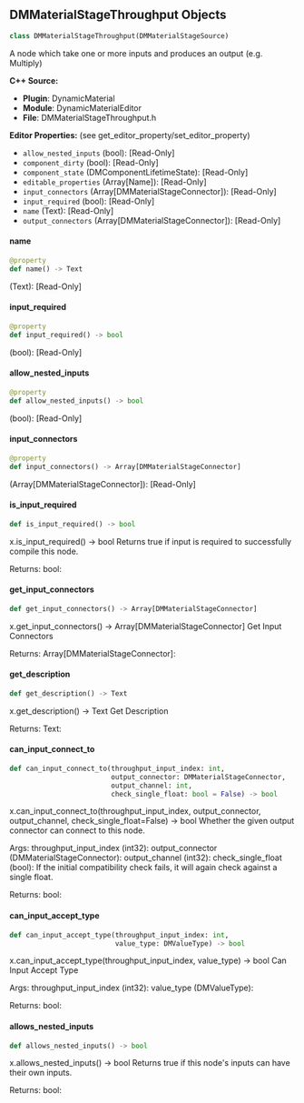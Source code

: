 ## DMMaterialStageThroughput Objects

```python
class DMMaterialStageThroughput(DMMaterialStageSource)
```

A node which take one or more inputs and produces an output (e.g. Multiply)

**C++ Source:**

- **Plugin**: DynamicMaterial
- **Module**: DynamicMaterialEditor
- **File**: DMMaterialStageThroughput.h

**Editor Properties:** (see get_editor_property/set_editor_property)

- ``allow_nested_inputs`` (bool):  [Read-Only]
- ``component_dirty`` (bool):  [Read-Only]
- ``component_state`` (DMComponentLifetimeState):  [Read-Only]
- ``editable_properties`` (Array[Name]):  [Read-Only]
- ``input_connectors`` (Array[DMMaterialStageConnector]):  [Read-Only]
- ``input_required`` (bool):  [Read-Only]
- ``name`` (Text):  [Read-Only]
- ``output_connectors`` (Array[DMMaterialStageConnector]):  [Read-Only]

<a id="unreal.DMMaterialStageThroughput.name"></a>

#### name

```python
@property
def name() -> Text
```

(Text):  [Read-Only]

<a id="unreal.DMMaterialStageThroughput.input_required"></a>

#### input_required

```python
@property
def input_required() -> bool
```

(bool):  [Read-Only]

<a id="unreal.DMMaterialStageThroughput.allow_nested_inputs"></a>

#### allow_nested_inputs

```python
@property
def allow_nested_inputs() -> bool
```

(bool):  [Read-Only]

<a id="unreal.DMMaterialStageThroughput.input_connectors"></a>

#### input_connectors

```python
@property
def input_connectors() -> Array[DMMaterialStageConnector]
```

(Array[DMMaterialStageConnector]):  [Read-Only]

<a id="unreal.DMMaterialStageThroughput.is_input_required"></a>

#### is_input_required

```python
def is_input_required() -> bool
```

x.is_input_required() -> bool
Returns true if input is required to successfully compile this node.

Returns:
    bool:

<a id="unreal.DMMaterialStageThroughput.get_input_connectors"></a>

#### get_input_connectors

```python
def get_input_connectors() -> Array[DMMaterialStageConnector]
```

x.get_input_connectors() -> Array[DMMaterialStageConnector]
Get Input Connectors

Returns:
    Array[DMMaterialStageConnector]:

<a id="unreal.DMMaterialStageThroughput.get_description"></a>

#### get_description

```python
def get_description() -> Text
```

x.get_description() -> Text
Get Description

Returns:
    Text:

<a id="unreal.DMMaterialStageThroughput.can_input_connect_to"></a>

#### can_input_connect_to

```python
def can_input_connect_to(throughput_input_index: int,
                         output_connector: DMMaterialStageConnector,
                         output_channel: int,
                         check_single_float: bool = False) -> bool
```

x.can_input_connect_to(throughput_input_index, output_connector, output_channel, check_single_float=False) -> bool
Whether the given output connector can connect to this node.

Args:
    throughput_input_index (int32): 
    output_connector (DMMaterialStageConnector): 
    output_channel (int32): 
    check_single_float (bool): If the initial compatibility check fails, it will again check against a single float.

Returns:
    bool:

<a id="unreal.DMMaterialStageThroughput.can_input_accept_type"></a>

#### can_input_accept_type

```python
def can_input_accept_type(throughput_input_index: int,
                          value_type: DMValueType) -> bool
```

x.can_input_accept_type(throughput_input_index, value_type) -> bool
Can Input Accept Type

Args:
    throughput_input_index (int32): 
    value_type (DMValueType): 

Returns:
    bool:

<a id="unreal.DMMaterialStageThroughput.allows_nested_inputs"></a>

#### allows_nested_inputs

```python
def allows_nested_inputs() -> bool
```

x.allows_nested_inputs() -> bool
Returns true if this node's inputs can have their own inputs.

Returns:
    bool:

<a id="unreal.DMMaterialStageBlend"></a>
